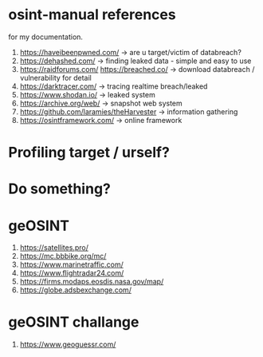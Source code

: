 # osint-manual references

for my documentation.

1. https://haveibeenpwned.com/ -> are u target/victim of databreach? 
2. https://dehashed.com/ -> finding leaked data - simple and easy to use
3. https://raidforums.com/ https://breached.co/ -> download databreach / vulnerability for detail
4. https://darktracer.com/ -> tracing realtime breach/leaked
5. https://www.shodan.io/ -> leaked system
6. https://archive.org/web/ -> snapshot web system
7. https://github.com/laramies/theHarvester -> information gathering
8. https://osintframework.com/ -> online framework

# Profiling target / urself?

# Do something?

# geOSINT
1. https://satellites.pro/
2. https://mc.bbbike.org/mc/
3. https://www.marinetraffic.com/
4. https://www.flightradar24.com/
5. https://firms.modaps.eosdis.nasa.gov/map/
6. https://globe.adsbexchange.com/


# geOSINT challange
1. https://www.geoguessr.com/

